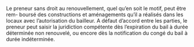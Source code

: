 Le preneur sans droit au renouvellement, quel qu’en soit le motif, peut être rem-
boursé des constructions et aménagements qu’il a réalisés dans les locaux avec l’autorisation
du bailleur.
A défaut d’accord entre les parties, le preneur peut saisir la juridiction compétente dès
l’expiration du bail à durée déterminée non renouvelé, ou encore dès la notification du congé
du bail à durée indéterminée.
